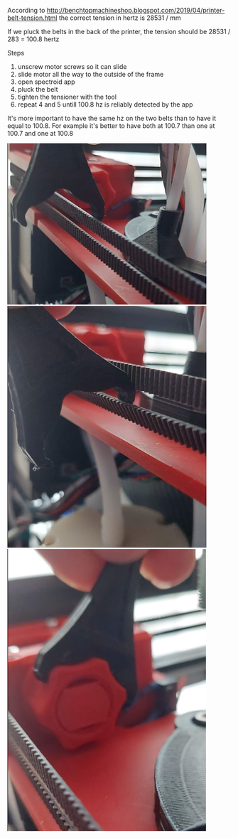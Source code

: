 According to http://benchtopmachineshop.blogspot.com/2019/04/printer-belt-tension.html
the correct tension in hertz is 28531 / mm

If we pluck the belts in the back of the printer, the tension should be 28531 / 283 = 100.8 hertz

Steps
1. unscrew motor screws so it can slide
2. slide motor all the way to the outside of the frame
3. open spectroid app
4. pluck the belt
5. tighten the tensioner with the tool
6. repeat 4 and 5 untill 100.8 hz is reliably detected by the app

It's more important to have the same hz on the two belts than to have it equal to 100.8. For example it's better to have both at 100.7 than one at 100.7 and one at 100.8


![pluck top belt](https://raw.githubusercontent.com/vladbabii/printer.tiny-m.mods/main/build/belt_tension/pluck_1.png)
![pluck bottom belt](https://raw.githubusercontent.com/vladbabii/printer.tiny-m.mods/main/build/belt_tension/pluck_2.png)
![set tension](https://raw.githubusercontent.com/vladbabii/printer.tiny-m.mods/main/build/belt_tension/tension.png)
